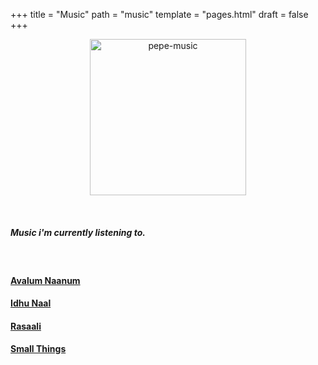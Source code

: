 +++
title = "Music"
path = "music"
template = "pages.html"
draft = false
+++

<p align="center">
  <img src="https://sachinsenal0x64.github.io/picx-images-hosting/music-pepe.3qfwzp39mn0g.gif" alt="pepe-music" height="250px" width="250px" />
</p>


<br>

##### <p>Music i'm currently listening to.</p>

<br>

<div style="text-align: left;">
   
  <h4><a href="https://embed.tidal.com/tracks/294404537?layout=gridify" target="_blank">Avalum Naanum</a></h4>
  <h4><a href="https://embed.tidal.com/tracks/294404536?disableAnalytics=true" target="_blank">Idhu Naal</a></h4>
  <h4><a href="https://embed.tidal.com/tracks/294404535?layout=gridify" target="_blank">Rasaali</a></h4>
  <h4><a href="https://embed.tidal.com/tracks/138790325?layout=gridify" target="_blank">Small Things</a></h4>

</div>


